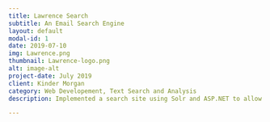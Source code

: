```yaml
---
title: Lawrence Search
subtitle: An Email Search Engine
layout: default
modal-id: 1
date: 2019-07-10
img: Lawrence.png
thumbnail: Lawrence-logo.png
alt: image-alt
project-date: July 2019
client: Kinder Morgan
category: Web Developement, Text Search and Analysis
description: Implemented a search site using Solr and ASP.NET to allow for easier search of past emails for the on-call support team.

---
```

<!-- ---
title: Lawrence Search
subtitle: An Email Search Engine
layout: default
modal-id: 2
date: 2019-08-01
img: dreams.png
thumbnail: dreams-thumbnail.png
alt: image-alt
project-date: July 2019
client: Kinder Morgan
category: Web Development and Text Search
description: Implemented a search engine using Solr and an ASP.NET website to allow for easier search of past emails for  
the on-call support team.

--- -->

